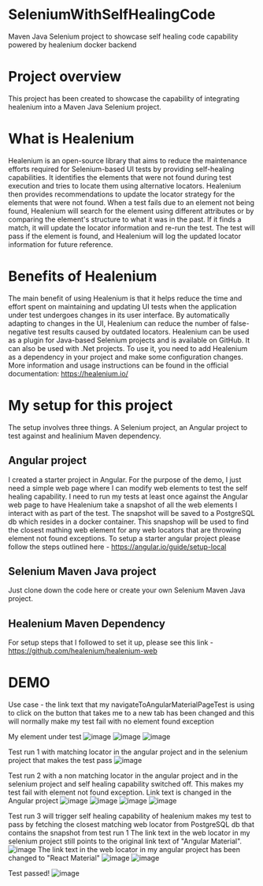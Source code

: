 # SeleniumWithSelfHealingCode
Maven Java Selenium project to showcase self healing code capability powered by healenium docker backend

# Project overview
This project has been created to showcase the capability of integrating healenium into a Maven Java Selenium project. 
# What is Healenium
Healenium is an open-source library that aims to reduce the maintenance efforts required for Selenium-based UI tests by providing self-healing capabilities. 
It identifies the elements that were not found during test execution and tries to locate them using alternative locators. 
Healenium then provides recommendations to update the locator strategy for the elements that were not found.
When a test fails due to an element not being found, Healenium will search for the element using different attributes or by comparing the element's structure to what it was in the past. 
If it finds a match, it will update the locator information and re-run the test. 
The test will pass if the element is found, and Healenium will log the updated locator information for future reference.
# Benefits of Healenium
The main benefit of using Healenium is that it helps reduce the time and effort spent on maintaining and updating UI tests when the application under test undergoes changes in its user interface. 
By automatically adapting to changes in the UI, Healenium can reduce the number of false-negative test results caused by outdated locators.
Healenium can be used as a plugin for Java-based Selenium projects and is available on GitHub. It can also be used with .Net projects.
To use it, you need to add Healenium as a dependency in your project and make some configuration changes. 
More information and usage instructions can be found in the official documentation: https://healenium.io/

# My setup for this project
The setup involves three things. A Selenium project, an Angular project to test against and healinium Maven dependency.
## Angular project
I created a starter project in Angular. For the purpose of the demo, I just need a simple web page where I can modify web elements to test the self healing capability.
I need to run my tests at least once against the Angular web page to have Healenium take a snapshot of all the web elements I interact with as part of the test. 
The snapshot will be saved to a PostgreSQL db which resides in a docker container. This snapshop will be used to find the closest mathing web element for any web locators that are throwing element not found exceptions.
To setup a starter angular project please follow the steps outlined here - https://angular.io/guide/setup-local

## Selenium Maven Java project
Just clone down the code here or create your own Selenium Maven Java project.

## Healenium Maven Dependency
For setup steps that I followed to set it up, please see this link - https://github.com/healenium/healenium-web

# DEMO 
Use case - the link text that my navigateToAngularMaterialPageTest is using to click on the button that takes me to a new tab has been changed and this will normally make my test fail with no element found exception

My element under test
![image](https://user-images.githubusercontent.com/35194143/232344213-9ce1400a-9831-489c-a305-24fcf28f765c.png)
![image](https://user-images.githubusercontent.com/35194143/232344239-8f48cc08-cf7b-4a97-a828-f43cc3b615a3.png)
![image](https://user-images.githubusercontent.com/35194143/232344631-0924e59e-0e21-4fef-8a71-a2092030af2f.png)

Test run 1 with matching locator in the angular project and in the selenium project that makes the test pass
![image](https://user-images.githubusercontent.com/35194143/232344657-25a1ea69-b5e4-473e-b17b-65767be4fca9.png)

Test run 2 with a non matching locator in the angular project and in the selenium project and self healing capability switched off. This makes my test fail with element not found exception.
Link text is changed in the Angular project
![image](https://user-images.githubusercontent.com/35194143/232344885-7fe9b3ae-cdf5-40a4-b165-7ca56f3442d3.png)
![image](https://user-images.githubusercontent.com/35194143/232344913-b94013a9-1773-4b7b-ab25-244d0f254a26.png)
![image](https://user-images.githubusercontent.com/35194143/232345348-2610e902-2993-4d53-b01d-63bf72407699.png)
![image](https://user-images.githubusercontent.com/35194143/232345408-247cb75b-831d-4bc9-b9b7-57e14f653ea8.png)

Test run 3 will trigger self healing capability of healenium makes my test to pass by fetching the closest matching web locator from PostgreSQL db that contains the snapshot from test run 1
The link text in the web locator in my selenium project still points to the original link text of "Angular Material".
![image](https://user-images.githubusercontent.com/35194143/232345814-1f0898d0-5682-436f-a380-19598b1c28aa.png)
The link text in the web locator in my angular project has been changed to "React Material"
![image](https://user-images.githubusercontent.com/35194143/232345920-48adbd58-9fb6-43ce-b9a7-3a161f175e8a.png)
![image](https://user-images.githubusercontent.com/35194143/232344885-7fe9b3ae-cdf5-40a4-b165-7ca56f3442d3.png)

Test passed!
![image](https://user-images.githubusercontent.com/35194143/232345734-14672335-f6a0-4b5f-b808-c5fca9e2a825.png)








